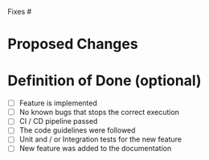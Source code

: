 Fixes #

# Proposed Changes
<Describe the requested feature here>

# Definition of Done (optional)
- [ ] Feature is implemented
- [ ] No known bugs that stops the correct execution
- [ ] CI / CD pipeline passed
- [ ] The code guidelines were followed
- [ ] Unit and / or Integration tests for the new feature
- [ ] New feature was added to the documentation
